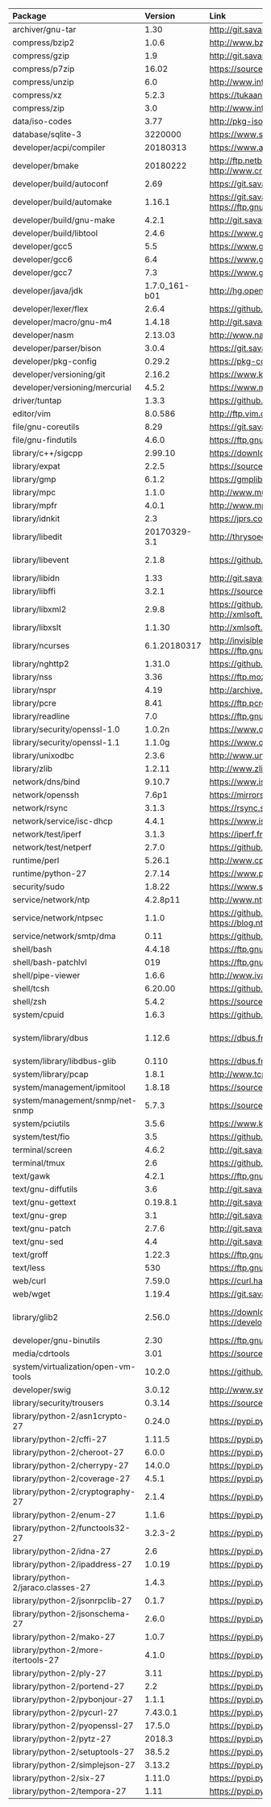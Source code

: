 
| Package | Version | Link | Notes |
| :------ | :------ | :--- | :---- |
| archiver/gnu-tar			| 1.30			| http://git.savannah.gnu.org/cgit/tar.git/refs/tags
| compress/bzip2			| 1.0.6			| http://www.bzip.org/downloads.html
| compress/gzip				| 1.9			| http://git.savannah.gnu.org/cgit/gzip.git/refs/tags
| compress/p7zip			| 16.02			| https://sourceforge.net/projects/p7zip/files/p7zip
| compress/unzip			| 6.0			| http://www.info-zip.org/UnZip.html
| compress/xz				| 5.2.3			| https://tukaani.org/xz/
| compress/zip				| 3.0			| http://www.info-zip.org/Zip.html
| data/iso-codes			| 3.77			| http://pkg-isocodes.alioth.debian.org/downloads/
| database/sqlite-3			| 3220000		| https://www.sqlite.org/download.html
| developer/acpi/compiler		| 20180313		| https://www.acpica.org/downloads/
| developer/bmake			| 20180222		| http://ftp.netbsd.org/pub/NetBSD/misc/sjg/ http://www.crufty.net/ftp/pub/sjg/
| developer/build/autoconf		| 2.69			| https://git.savannah.gnu.org/cgit/autoconf.git/refs/tags
| developer/build/automake		| 1.16.1		| https://git.savannah.gnu.org/cgit/automake.git/refs/tags https://ftp.gnu.org/gnu/automake/
| developer/build/gnu-make		| 4.2.1			| http://git.savannah.gnu.org/cgit/make.git/refs/tags
| developer/build/libtool		| 2.4.6			| https://www.gnu.org/software/libtool/
| developer/gcc5			| 5.5			| https://www.gnu.org/software/gcc/releases.html
| developer/gcc6			| 6.4			| https://www.gnu.org/software/gcc/releases.html
| developer/gcc7			| 7.3			| https://www.gnu.org/software/gcc/releases.html
| developer/java/jdk			| 1.7.0_161-b01		| http://hg.openjdk.java.net/jdk7u/jdk7u/tags
| developer/lexer/flex			| 2.6.4			| https://github.com/westes/flex/releases
| developer/macro/gnu-m4		| 1.4.18		| http://git.savannah.gnu.org/cgit/m4.git/refs/tags
| developer/nasm			| 2.13.03		| http://www.nasm.us/pub/nasm/releasebuilds
| developer/parser/bison		| 3.0.4			| https://git.savannah.gnu.org/cgit/bison.git/refs/tags
| developer/pkg-config			| 0.29.2		| https://pkg-config.freedesktop.org/releases
| developer/versioning/git		| 2.16.2		| https://www.kernel.org/pub/software/scm/git
| developer/versioning/mercurial	| 4.5.2			| https://www.mercurial-scm.org/release/?M=D
| driver/tuntap				| 1.3.3			| https://github.com/kaizawa/tuntap/releases
| editor/vim				| 8.0.586		| http://ftp.vim.org/pub/vim/unix
| file/gnu-coreutils			| 8.29			| https://git.savannah.gnu.org/cgit/coreutils.git/refs/tags
| file/gnu-findutils			| 4.6.0			| https://ftp.gnu.org/pub/gnu/findutils/
| library/c++/sigcpp			| 2.99.10		| https://download.gnome.org/sources/libsigc++/cache.json
| library/expat				| 2.2.5			| https://sourceforge.net/projects/expat/files/expat
| library/gmp				| 6.1.2			| https://gmplib.org/
| library/mpc				| 1.1.0			| http://www.multiprecision.org/mpc/download.html
| library/mpfr				| 4.0.1			| http://www.mpfr.org/mpfr-current/
| library/idnkit			| 2.3			| https://jprs.co.jp/idn/index-e.html
| library/libedit			| 20170329-3.1		| http://thrysoee.dk/editline/
| library/libevent			| 2.1.8			| https://github.com/libevent/libevent/releases | Used solely by tmux
| library/libidn			| 1.33			| http://git.savannah.gnu.org/cgit/libidn.git/refs/tags
| library/libffi			| 3.2.1			| https://sourceware.org/libffi/
| library/libxml2			| 2.9.8			| https://github.com/GNOME/libxml2/releases http://xmlsoft.org/news.html
| library/libxslt			| 1.1.30		| http://xmlsoft.org/libxslt/news.html
| library/ncurses			| 6.1.20180317		| http://invisible-mirror.net/archives/ncurses/current/ https://ftp.gnu.org/gnu/ncurses/ | Updated every week
| library/nghttp2			| 1.31.0		| https://github.com/nghttp2/nghttp2/releases
| library/nss				| 3.36			| https://ftp.mozilla.org/pub/security/nss/releases/
| library/nspr				| 4.19			| http://archive.mozilla.org/pub/nspr/releases/
| library/pcre				| 8.41			| https://ftp.pcre.org/pub/pcre/
| library/readline			| 7.0			| https://ftp.gnu.org/gnu/readline/
| library/security/openssl-1.0		| 1.0.2n		| https://www.openssl.org/source/
| library/security/openssl-1.1		| 1.1.0g		| https://www.openssl.org/source/
| library/unixodbc			| 2.3.6			| http://www.unixodbc.org/download.html
| library/zlib				| 1.2.11		| http://www.zlib.net/
| network/dns/bind			| 9.10.7		| https://www.isc.org/downloads/
| network/openssh			| 7.6p1			| https://mirrors.evowise.com/pub/OpenBSD/OpenSSH/portable/
| network/rsync				| 3.1.3			| https://rsync.samba.org/
| network/service/isc-dhcp		| 4.4.1			| https://www.isc.org/downloads/
| network/test/iperf			| 3.1.3			| https://iperf.fr/iperf-download.php#source
| network/test/netperf			| 2.7.0			| https://github.com/HewlettPackard/netperf/releases
| runtime/perl				| 5.26.1		| http://www.cpan.org/src/README.html
| runtime/python-27			| 2.7.14		| https://www.python.org/downloads/source/
| security/sudo				| 1.8.22		| https://www.sudo.ws/
| service/network/ntp			| 4.2.8p11		| http://www.ntp.org/downloads.html
| service/network/ntpsec		| 1.1.0			| https://github.com/ntpsec/ntpsec/releases https://blog.ntpsec.org/
| service/network/smtp/dma		| 0.11			| https://github.com/corecode/dma/releases
| shell/bash				| 4.4.18		| https://ftp.gnu.org/gnu/bash/
| shell/bash-patchlvl			| 019			| https://ftp.gnu.org/gnu/bash/bash-4.4-patches
| shell/pipe-viewer			| 1.6.6			| http://www.ivarch.com/programs/pv.shtml
| shell/tcsh				| 6.20.00		| https://github.com/tcsh-org/tcsh/releases
| shell/zsh				| 5.4.2			| https://sourceforge.net/projects/zsh/files/zsh
| system/cpuid				| 1.6.3			| https://github.com/tycho/cpuid/releases
| system/library/dbus			| 1.12.6		| https://dbus.freedesktop.org/releases/dbus | 1.13.x is an unstable/dev version.
| system/library/libdbus-glib		| 0.110			| https://dbus.freedesktop.org/releases/dbus-glib/
| system/library/pcap			| 1.8.1			| http://www.tcpdump.org/#latest-releases
| system/management/ipmitool		| 1.8.18		| https://sourceforge.net/projects/ipmitool/files/ipmitool
| system/management/snmp/net-snmp	| 5.7.3			| https://sourceforge.net/projects/net-snmp/files/net-snmp
| system/pciutils			| 3.5.6			| https://www.kernel.org/pub/software/utils/pciutils/
| system/test/fio			| 3.5			| https://github.com/axboe/fio/releases
| terminal/screen			| 4.6.2			| http://git.savannah.gnu.org/cgit/screen.git/refs/tags
| terminal/tmux				| 2.6			| https://github.com/tmux/tmux/releases
| text/gawk				| 4.2.1			| https://ftp.gnu.org/gnu/gawk/
| text/gnu-diffutils			| 3.6			| http://git.savannah.gnu.org/cgit/diffutils.git/refs/tags
| text/gnu-gettext			| 0.19.8.1		| http://git.savannah.gnu.org/cgit/gettext.git/refs/tags
| text/gnu-grep				| 3.1			| http://git.savannah.gnu.org/cgit/grep.git/refs/tags
| text/gnu-patch			| 2.7.6			| http://git.savannah.gnu.org/cgit/patch.git/refs/tags
| text/gnu-sed				| 4.4			| http://git.savannah.gnu.org/cgit/sed.git/refs/tags
| text/groff				| 1.22.3		| https://ftp.gnu.org/gnu/groff/
| text/less				| 530			| https://ftp.gnu.org/gnu/less/
| web/curl				| 7.59.0		| https://curl.haxx.se/download.html
| web/wget				| 1.19.4		| https://git.savannah.gnu.org/cgit/wget.git/refs/tags
| library/glib2				| 2.56.0		| https://download.gnome.org/sources/glib/cache.json https://developer.gnome.org/glib/ | Odd minor versions are dev/unstable
| developer/gnu-binutils		| 2.30			| https://ftp.gnu.org/gnu/binutils
| media/cdrtools			| 3.01			| https://sourceforge.net/projects/cdrtools/files
| system/virtualization/open-vm-tools	| 10.2.0		| https://github.com/vmware/open-vm-tools/releases
| developer/swig			| 3.0.12		| http://www.swig.org/download.html
| library/security/trousers		| 0.3.14		| https://sourceforge.net/projects/trousers/files/trousers
| library/python-2/asn1crypto-27	| 0.24.0		| https://pypi.python.org/pypi/asn1crypto
| library/python-2/cffi-27		| 1.11.5		| https://pypi.python.org/pypi/cffi
| library/python-2/cheroot-27		| 6.0.0			| https://pypi.python.org/pypi/cheroot
| library/python-2/cherrypy-27		| 14.0.0		| https://pypi.python.org/pypi/cherrypy
| library/python-2/coverage-27		| 4.5.1			| https://pypi.python.org/pypi/coverage
| library/python-2/cryptography-27	| 2.1.4			| https://pypi.python.org/pypi/cryptography
| library/python-2/enum-27		| 1.1.6			| https://pypi.python.org/pypi/enum34
| library/python-2/functools32-27	| 3.2.3-2		| https://pypi.python.org/pypi/functools32
| library/python-2/idna-27		| 2.6			| https://pypi.python.org/pypi/idna
| library/python-2/ipaddress-27		| 1.0.19		| https://pypi.python.org/pypi/ipaddress
| library/python-2/jaraco.classes-27	| 1.4.3			| https://pypi.python.org/pypi/jaraco.classes
| library/python-2/jsonrpclib-27	| 0.1.7			| https://pypi.python.org/pypi/jsonrpclib
| library/python-2/jsonschema-27	| 2.6.0			| https://pypi.python.org/pypi/jsonschema
| library/python-2/mako-27		| 1.0.7			| https://pypi.python.org/pypi/Mako
| library/python-2/more-itertools-27	| 4.1.0			| https://pypi.python.org/pypi/more-itertools
| library/python-2/ply-27		| 3.11			| https://pypi.python.org/pypi/ply
| library/python-2/portend-27		| 2.2			| https://pypi.python.org/pypi/portend
| library/python-2/pybonjour-27		| 1.1.1			| https://pypi.python.org/pypi/pybonjour
| library/python-2/pycurl-27		| 7.43.0.1		| https://pypi.python.org/pypi/pycurl
| library/python-2/pyopenssl-27		| 17.5.0		| https://pypi.python.org/pypi/pyOpenSSL
| library/python-2/pytz-27		| 2018.3		| https://pypi.python.org/pypi/pytz
| library/python-2/setuptools-27	| 38.5.2		| https://pypi.python.org/pypi/setuptools
| library/python-2/simplejson-27	| 3.13.2		| https://pypi.python.org/pypi/simplejson
| library/python-2/six-27		| 1.11.0		| https://pypi.python.org/pypi/six
| library/python-2/tempora-27		| 1.11			| https://pypi.python.org/pypi/tempora

